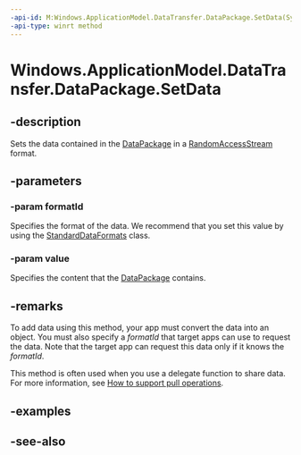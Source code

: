 ----api-id: M:Windows.ApplicationModel.DataTransfer.DataPackage.SetData(System.String,System.Object)
-api-type: winrt method
---<!-- Method syntaxpublic void SetData(System.String formatId, System.Object value)--># Windows.ApplicationModel.DataTransfer.DataPackage.SetData## -descriptionSets the data contained in the [DataPackage](datapackage.md) in a [RandomAccessStream](../windows.storage.streams/randomaccessstream.md) format.## -parameters### -param formatIdSpecifies the format of the data. We recommend that you set this value by using the [StandardDataFormats](standarddataformats.md) class.### -param valueSpecifies the content that the [DataPackage](datapackage.md) contains.## -remarksTo add data using this method, your app must convert the data into an object. You must also specify a *formatId* that target apps can use to request the data. Note that the target app can request this data only if it knows the *formatId*.This method is often used when you use a delegate function to share data. For more information, see [How to support pull operations](http://msdn.microsoft.com/library/3f11f42f-d23b-4750-beab-bce05badbac8).## -examples## -see-also